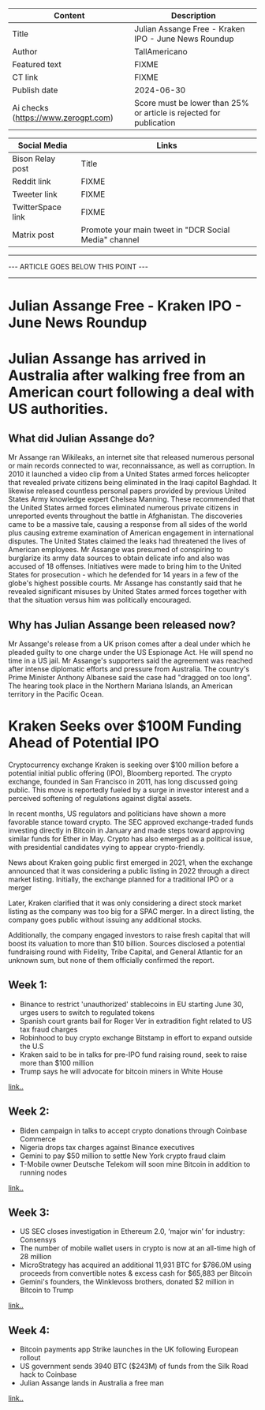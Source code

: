 | Content | Description |
|---|---|
| Title               | Julian Assange Free - Kraken IPO - June News Roundup |
| Author              | TallAmericano |
| Featured text       | FIXME |
| CT link             | FIXME |
| Publish date        | 2024-06-30 |
| Ai checks (https://www.zerogpt.com) | Score must be lower than 25% or article is rejected for publication |

| Social Media | Links |
|---|---|
| Bison Relay post    | Title |
| Reddit link         | FIXME |
| Tweeter link        | FIXME |
| TwitterSpace link   | FIXME |
| Matrix post         | Promote your main tweet in "DCR Social Media" channel |


---
--- ARTICLE GOES BELOW THIS POINT ---

---

# Julian Assange Free - Kraken IPO - June News Roundup 

# Julian Assange has arrived in Australia after walking free from an American court following a deal with US authorities.

## What did Julian Assange do?

Mr Assange ran Wikileaks, an internet site that released numerous personal or main records connected to war, reconnaissance, as well as corruption. In 2010 it launched a video clip from a United States armed forces helicopter that revealed private citizens being eliminated in the Iraqi capitol Baghdad. It likewise released countless personal papers provided by previous United States Army knowledge expert Chelsea Manning. These recommended that the United States armed forces eliminated numerous private citizens in unreported events throughout the battle in Afghanistan. The discoveries came to be a massive tale, causing a response from all sides of the world plus causing extreme examination of American engagement in international disputes. The United States claimed the leaks had threatened the lives of American employees. Mr Assange was presumed of conspiring to burglarize its army data sources to obtain delicate info and also was accused of 18 offenses. Initiatives were made to bring him to the United States for prosecution - which he defended for 14 years in a few of the globe's highest possible courts. Mr Assange has constantly said that he revealed significant misuses by United States armed forces together with that the situation versus him was politically encouraged.

## Why has Julian Assange been released now?

Mr Assange's release from a UK prison comes after a deal under which he pleaded guilty to one charge under the US Espionage Act. He will spend no time in a US jail. Mr Assange's supporters said the agreement was reached after intense diplomatic efforts and pressure from Australia. The country's Prime Minister Anthony Albanese said the case had "dragged on too long". The hearing took place in the Northern Mariana Islands, an American territory in the Pacific Ocean.

# Kraken Seeks over $100M Funding Ahead of Potential IPO

Cryptocurrency exchange Kraken is seeking over $100 million before a potential initial public offering (IPO), Bloomberg reported. The crypto exchange, founded in San Francisco in 2011, has long discussed going public. This move is reportedly fueled by a surge in investor interest and a perceived softening of regulations against digital assets.

In recent months, US regulators and politicians have shown a more favorable stance toward crypto. The SEC approved exchange-traded funds investing directly in Bitcoin in January and made steps toward approving similar funds for Ether in May. Crypto has also emerged as a political issue, with presidential candidates vying to appear crypto-friendly.

News about Kraken going public first emerged in 2021, when the exchange announced that it was considering a public listing in 2022 through a direct market listing. Initially, the exchange planned for a traditional IPO or a merger

Later, Kraken clarified that it was only considering a direct stock market listing as the company was too big for a SPAC merger. In a direct listing, the company goes public without issuing any additional stocks.

Additionally, the company engaged investors to raise fresh capital that will boost its valuation to more than $10 billion. Sources disclosed a potential fundraising round with Fidelity, Tribe Capital, and General Atlantic for an unknown sum, but none of them officially confirmed the report.

## Week 1:

- Binance to restrict 'unauthorized' stablecoins in EU starting June 30, urges users to switch to regulated tokens
- Spanish court grants bail for Roger Ver in extradition fight related to US tax fraud charges
- Robinhood to buy crypto exchange Bitstamp in effort to expand outside the U.S
- Kraken said to be in talks for pre-IPO fund raising round, seek to raise more than $100 million
- Trump says he will advocate for bitcoin miners in White House

[link..](https://x.com/cypherpunktimes/status/1800840762739093595)

## Week 2:

- Biden campaign in talks to accept crypto donations through Coinbase Commerce
- Nigeria drops tax charges against Binance executives
- Gemini to pay $50 million to settle New York crypto fraud claim
- T-Mobile owner Deutsche Telekom will soon mine Bitcoin in addition to running nodes

[link..](https://x.com/cypherpunktimes/status/1802432580056211719)

## Week 3:

- US SEC closes investigation in Ethereum 2.0, ‘major win’ for industry: Consensys
- The number of mobile wallet users in crypto is now at an all-time high of 28 million
- MicroStrategy has acquired an additional 11,931 BTC for $786.0M using proceeds from convertible notes & excess cash for $65,883 per Bitcoin
- Gemini's founders, the Winklevoss brothers, donated $2 million in Bitcoin to Trump

[link..](https://x.com/cypherpunktimes/status/1804923300126028087)

## Week 4:

- Bitcoin payments app Strike launches in the UK following European rollout
- US government sends 3940 BTC ($243M) of funds from the Silk Road hack to Coinbase
- Julian Assange lands in Australia a free man

[link..](https://x.com/cypherpunktimes/status/1806292361133109422)
